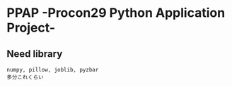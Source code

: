 # PPAP -Procon29 Python Application Project-
## Need library
    numpy, pillow, joblib, pyzbar
    多分これくらい